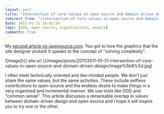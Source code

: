 ```yaml
---
layout: post
title: "Intersection of core values in open source and domain driven design"
redirect_from: "/intersection-of-core-values-in-open-source-and-domain-driven-design"
date: 2011-01-31 16:42:58
tags: [ddd, open source, organizations, people]
comments: true
---
```

My [second article on opensource.com](http://opensource.com/life/11/1/intersection-core-values-open-source-and-domain-driven-design). You got to love the graphics that the site designer picked! It speaks to the concept of "solving complexity".

![image]({{ site.url }}/images/posts/2011/2011-01-31-intersection-of-core-values-in-open-source-and-domain-driven-design/image%5b8%5d.jpg)

I often meet technically oriented and like-minded people. We don’t just share the same values, but the same activities. These include selfless contributions to open-source and the endless desire to make things in a very organized and incremental manner. We use tools like DDD and "common sense". This article discusses a remarkable overlap in values between domain-driven design and open-source and I hope it will inspire you to try one or the other.


